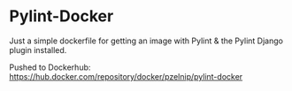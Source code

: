 # Pylint-Docker

Just a simple dockerfile for getting an image with Pylint & the Pylint Django plugin
installed.

Pushed to Dockerhub: <https://hub.docker.com/repository/docker/pzelnip/pylint-docker>
